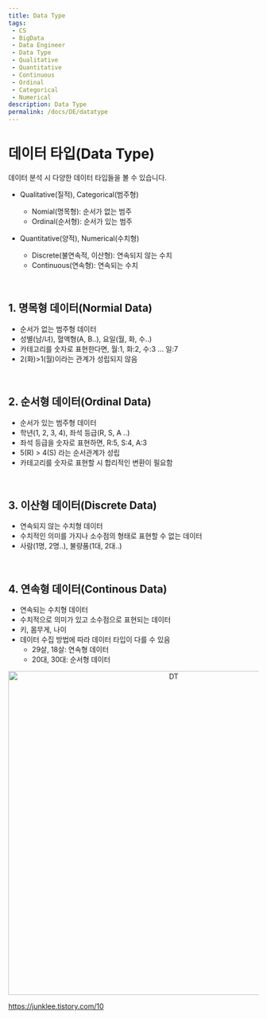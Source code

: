 ```yaml
---
title: Data Type
tags: 
 - CS
 - BigData
 - Data Engineer
 - Data Type
 - Qualitative
 - Quantitative
 - Continuous
 - Ordinal
 - Categorical
 - Numerical
description: Data Type
permalink: /docs/DE/datatype
---
```



# 데이터 타입(Data Type)

데이터 분석 시 다양한 데이터 타입들을 볼 수 있습니다.

- Qualitative(질적), Categorical(범주형)
    - Nomial(명목형): 순서가 없는 범주
    - Ordinal(순서형): 순서가 있는 범주

- Quantitative(양적), Numerical(수치형)
    - Discrete(불연속적, 이산형): 연속되지 않는 수치
    - Continuous(연속형): 연속되는 수치

<br>

## 1. 명목형 데이터(Normial Data)

- 순서가 없는 범주형 데이터
- 성별(남/녀), 혈액형(A, B..), 요일(월, 화, 수..)
- 카테고리를 숫자로 표현한다면, 월:1, 화:2, 수:3 ... 일:7
- 2(화)>1(월)이라는 관계가 성립되지 않음  

<br>

## 2. 순서형 데이터(Ordinal Data)

- 순서가 있는 범주형 데이터
- 학년(1, 2, 3, 4), 좌석 등급(R, S, A ..)
- 좌석 등급을 숫자로 표현하면, R:5, S:4, A:3
- 5(R) > 4(S) 라는 순서관계가 성립
- 카테고리를 숫자로 표현할 시 합리적인 변환이 필요함

<br>

## 3. 이산형 데이터(Discrete Data)

- 연속되지 않는 수치형 데이터
- 수치적인 의미를 가지나 소수점의 형태로 표현할 수 없는 데이터
- 사람(1명, 2명..), 불량품(1대, 2대..)

<br>

## 4. 연속형 데이터(Continous Data)

- 연속되는 수치형 데이터
- 수치적으로 의미가 있고 소수점으로 표현되는 데이터
- 키, 몸무게, 나이
- 데이터 수집 방법에 따라 데이터 타입이 다를 수 있음
    - 29살, 18살: 연속형 데이터
    - 20대, 30대: 순서형 데이터


<center><img width="650" alt="DT" src="https://user-images.githubusercontent.com/76420201/158094169-c9d295d0-5739-4015-a7a5-39d13c076e2b.PNG"></center>



https://junklee.tistory.com/10
